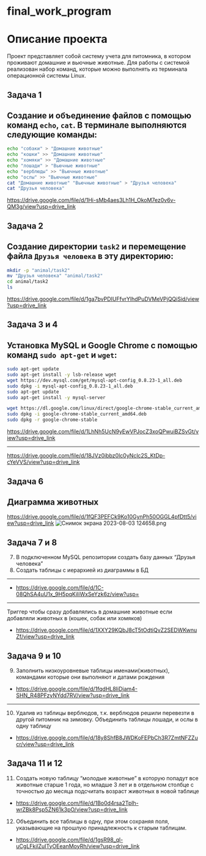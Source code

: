 # final_work_program
# Описание проекта

Проект представляет собой систему учета для питомника, в котором проживают домашние и вьючные животные. Для работы с системой реализован набор команд, которые можно выполнять из терминала операционной системы Linux.

## Задача 1

Создание и объединение файлов с помощью команд `echo`, `cat`. В терминале выполняются следующие команды:
-

```bash
echo "собаки" > "Домашние животные"
echo "кошки" >> "Домашние животные"
echo "хомяки" >> "Домашние животные"
echo "лошади" > "Вьючные животные"
echo "верблюды" >> "Вьючные животные"
echo "ослы" >> "Вьючные животные"
cat "Домашние животные" "Вьючные животные" > "Друзья человека"
cat "Друзья человека"
```
https://drive.google.com/file/d/1Hi-sMb4aes3Lh1H_OkoM7ez0v6v-QM3g/view?usp=drive_link
## Задача 2

Создание директории `task2` и перемещение файла `Друзья человека` в эту директорию:
-
```bash
mkdir -p "animal/task2"
mv "Друзья человека" "animal/task2"
cd animal/task2
ls
```
https://drive.google.com/file/d/1ga7bvPDIUFfvrYlhdPuDVMeVPjQQiSid/view?usp=drive_link

## Задача 3 и 4
Установка MySQL и Google Chrome с помощью команд `sudo apt-get` и `wget`:
-
```bash
sudo apt-get update
sudo apt-get install -y lsb-release wget
wget https://dev.mysql.com/get/mysql-apt-config_0.8.23-1_all.deb
sudo dpkg -i mysql-apt-config_0.8.23-1_all.deb
sudo apt-get update
sudo apt-get install -y mysql-server

wget https://dl.google.com/linux/direct/google-chrome-stable_current_amd64.deb
sudo dpkg -i google-chrome-stable_current_amd64.deb
sudo dpkg -r google-chrome-stable
```

https://drive.google.com/file/d/1LhNh5UcN9yEwVPJocZ3xoQPwuiBZSvGt/view?usp=drive_link

---
https://drive.google.com/file/d/18JVz0ibbz0lc0yNclc2S_KtDp-cYeVVS/view?usp=drive_link


## Задача 6
Диаграмма животных
-
https://drive.google.com/file/d/1fQF3PEFCk9Ko10GynPh50OGGL4pfDtt5/view?usp=drive_link
![Снимок экрана 2023-08-03 124658.png](https://drive.google.com/file/d/1VALw_akeEsa3aLpRCoaGqU1ZTFmNcad2/view?usp=drive_link)


## Задача 7 и 8
7. В подключенном MySQL репозитории создать базу данных “Друзья
   человека”
8. Создать таблицы с иерархией из диаграммы в БД
---
- https://drive.google.com/file/d/1C-08QhSA4uU1x_9H5pqKiIiWxSeYzk6z/view?usp=

---
Триггер чтобы сразу добавлялись в домашние животные если добавляли животных в (кошек, собак или хомяков)
- https://drive.google.com/file/d/1XXY29KQbJ8cT5tOdtiQvZ2SEDWKwnuZf/view?usp=drive_link

## Задача 9 и 10
9. Заполнить низкоуровневые таблицы именами(животных), командами
   которые они выполняют и датами рождения
- https://drive.google.com/file/d/1fqdHL8IiDjam4-SHN_R48PFzyNYdd7RV/view?usp=drive_link

--- 
10.  Удалив из таблицы верблюдов, т.к. верблюдов решили перевезти в другой
     питомник на зимовку. Объединить таблицы лошади, и ослы в одну таблицу
- https://drive.google.com/file/d/18y8ShfB8JWDKoFEPbCh3R7ZmtNFZZucr/view?usp=drive_link

## Задача 11 и 12
11. Создать новую таблицу “молодые животные” в которую попадут все
    животные старше 1 года, но младше 3 лет и в отдельном столбце с точностью
    до месяца подсчитать возраст животных в новой таблице
- https://drive.google.com/file/d/1Bo0d4rsa2Tplh-wrZBk8Psp5ZN61k3pO/view?usp=drive_link

12. Объединить все таблицы в одну, при этом сохраняя поля, указывающие на
    прошлую принадлежность к старым таблицам.

- https://drive.google.com/file/d/1gsR98_ql-uCgLFkjlZuITyOEeanMoyRh/view?usp=drive_link

